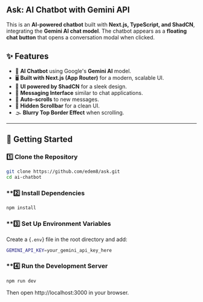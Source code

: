 ## Ask: AI Chatbot with Gemini API

This is an **AI-powered chatbot** built with **Next.js, TypeScript, and ShadCN**, integrating the **Gemini AI chat model**. The chatbot appears as a **floating chat button** that opens a conversation modal when clicked.

## ✨ Features

- 🧠 **AI Chatbot** using Google's **Gemini AI** model.
- 🖥️ **Built with Next.js (App Router)** for a modern, scalable UI.
- 🎨 **UI powered by ShadCN** for a sleek design.
- 💬 **Messaging Interface** similar to chat applications.
- 📜 **Auto-scrolls** to new messages.
- 🚫 **Hidden Scrollbar** for a clean UI.
- 🌫️ **Blurry Top Border Effect** when scrolling.

---

## 🚀 Getting Started

### **1️⃣ Clone the Repository**

```sh
git clone https://github.com/edem8/ask.git
cd ai-chatbot
```

### \*\*2️⃣ Install Dependencies

```sh
npm install
```

### \*\*3️⃣ Set Up Environment Variables

Create a {`.env`} file in the root directory and add:

```sh
GEMINI_API_KEY=your_gemini_api_key_here
```

### \*\*4️⃣ Run the Development Server

```sh
npm run dev
```

Then open http://localhost:3000 in your browser.
